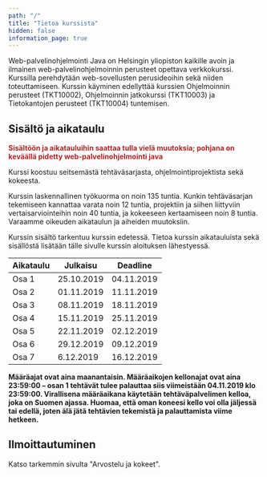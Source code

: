 ```yaml
---
path: "/"
title: "Tietoa kurssista"
hidden: false
information_page: true
---
```


Web-palvelinohjelmointi Java on Helsingin yliopiston kaikille avoin ja
ilmainen web-palvelinohjelmoinnin perusteet opettava verkkokurssi.
Kurssilla perehdytään web-sovellusten perusideoihin sekä niiden
toteuttamiseen. Kurssin käyminen edellyttää kurssien Ohjelmoinnin
perusteet (TKT10002), Ohjelmoinnin jatkokurssi (TKT10003) ja
Tietokantojen perusteet (TKT10004) tuntemisen.

## Sisältö ja aikataulu ##

<b style="color:firebrick;">Sisältöön ja aikatauluihin saattaa tulla vielä muutoksia; pohjana on keväällä pidetty web-palvelinohjelmointi java</b>

Kurssi koostuu seitsemästä tehtäväsarjasta, ohjelmointiprojektista sekä kokeesta.

Kurssin laskennallinen työkuorma on noin 135 tuntia. Kunkin tehtäväsarjan tekemiseen kannattaa varata noin 12 tuntia, projektiin ja siihen liittyviin vertaisarviointeihin noin 40 tuntia, ja kokeeseen kertaamiseen noin 8 tuntia. Varaamme oikeuden aikataulun ja aiheiden muutoksiin.

Kurssin sisältö tarkentuu kurssin edetessä. Tietoa kurssin aikatauluista sekä sisällöstä lisätään tälle sivulle kurssin aloituksen lähestyessä.

| Aikataulu | Julkaisu   | Deadline   |
| ----------|------------|------------|
| Osa 1     | 25.10.2019 | 04.11.2019 |
| Osa 2     | 01.11.2019 | 11.11.2019 |
| Osa 3     | 08.11.2019 | 18.11.2019 |
| Osa 4     | 15.11.2019 | 25.11.2019 |
| Osa 5     | 22.11.2019 | 02.12.2019 |
| Osa 6     | 29.12.2019 | 09.12.2019 |
| Osa 7     | 6.12.2019  | 16.12.2019 |

**Määräajat ovat aina maanantaisin. Määräaikojen kellonajat ovat aina 23:59:00 – osan 1 tehtävät tulee palauttaa siis viimeistään 04.11.2019 klo 23:59:00. Virallisena määräaikana käytetään tehtäväpalvelimen kelloa, joka on Suomen ajassa. Huomaa, että oman koneesi kello voi olla jäljessä tai edellä, joten älä jätä tehtävien tekemistä ja palauttamista viime hetkeen.**

## Ilmoittautuminen ##
Katso tarkemmin sivulta "Arvostelu ja kokeet".
